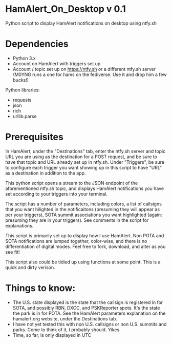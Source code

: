 # HamAlert_On_Desktop v 0.1
Python script to display HamAlert notifications on desktop using ntfy.sh

# Dependencies
- Python 3.x
- Account on HamAlert with triggers set up
- Account / topic set up on https://ntfy.sh or a different ntfy.sh server (M0YNG runs a one for hams on the fediverse. Use it and drop him a few bucks!)

Python libraries:
 - requests
 - json
 - rich
 - urllib.parse

# Prerequisites

In HamAlert, under the "Destinations" tab, enter the ntfy.sh server and topic URL you are using as the destination for a POST request, and be sure to have that topic and URL already set up in ntfy.sh.
Under "Triggers", be sure to configure each trigger you want showing up in this script to have "URL" as a destination in addition to the app.

This python script opens a stream to the JSON endpoint of the aforementioned ntfy.sh topic, and displays HamAlert notifications you have set according to your triggers into your terminal.

The script has a number of parameters, including colors, a list of callsigns that you want hilighted in the notificaitons (presuming they will appear as per your triggers), SOTA summit associations you want highlighted (again: presuming they are in your triggers).  See comments in the script for explanations.

This script is primarily set up to display how I use HamAlert. Non POTA and SOTA notifications are lumped together, color-wise, and there is no differentiation of digital modes.  Feel free to fork, download, and alter as you see fit!

This script also could be tidied up using functions at some point.  This is a quick and dirty verison.

# Things to know:

- The U.S. state displayed is the state that the callsign is registered in for SOTA, and possibly RBN, DXCC, and PSKReporter spots.  It's the state the park is in for POTA.  See the HamAlert parameters explanation on the hamalert.org website, under the Destinations tab.
- I have not yet tested this with non U.S. callsigns or non U.S. summits and parks.  Come to think of it, I probably should.  Yikes.
- Time, so far, is only displayed in UTC
